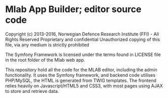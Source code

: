 Mlab App Builder; editor source code
====================================

Copyright (c) 2013-2016, Norwegian Defence Research Institute (FFI) - All Rights Reserved
Proprietary and confidential
Unauthorized copying of this file, via any medium is strictly prohibited


The Symfony Framework is licensed under the terms found in LICENSE file in the root folder of the Mlab web app.

This repository hold all the code for the MLAB editor, including the admin functionality. It uses the Symfony framework, and backend code utilises PHP/MySQL, the HTML is generated from TWIG templates. The frontend relies heavily on Javascript/HTML5 and CSS3, with most pages using AJAX to store and retrieve data.
